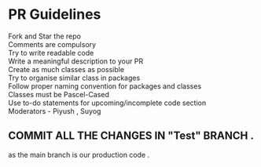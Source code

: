 # PR Guidelines 
Fork and Star the repo
<br/>
Comments are compulsory
<br/>
Try to write readable code 
<br/>
Write a meaningful description to your PR
<br/>
Create as much classes as possible 
<br/>
Try to organise similar class in packages 
<br/>
Follow proper naming convention for packages and classes 
<br/>
Classes must be Pascel-Cased
<br/>
Use to-do statements for upcoming/incomplete code section
<br/>
Moderators - Piyush , Suyog
<br/>
## COMMIT ALL THE CHANGES IN "Test" BRANCH .
as the main branch is our production code .
